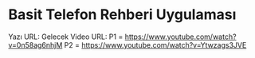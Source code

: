 # Basit Telefon Rehberi Uygulaması
Yazı URL: Gelecek
Video URL:
P1 = https://www.youtube.com/watch?v=0n58ag6nhjM
P2 = https://www.youtube.com/watch?v=Ytwzags3JVE
